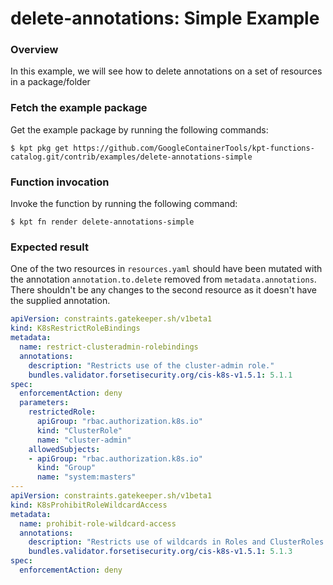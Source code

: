 # delete-annotations: Simple Example

### Overview

In this example, we will see how to delete annotations on a set of resources in a package/folder

### Fetch the example package

Get the example package by running the following commands:

```shell
$ kpt pkg get https://github.com/GoogleContainerTools/kpt-functions-catalog.git/contrib/examples/delete-annotations-simple
```

### Function invocation

Invoke the function by running the following command:

```shell
$ kpt fn render delete-annotations-simple
```

### Expected result

One of the two resources in `resources.yaml` should have been mutated with the annotation `annotation.to.delete` removed from `metadata.annotations`. There shouldn't be any changes to the second resource as it doesn't have the supplied annotation.

```yaml
apiVersion: constraints.gatekeeper.sh/v1beta1
kind: K8sRestrictRoleBindings
metadata:
  name: restrict-clusteradmin-rolebindings
  annotations:
    description: "Restricts use of the cluster-admin role."
    bundles.validator.forsetisecurity.org/cis-k8s-v1.5.1: 5.1.1
spec:
  enforcementAction: deny
  parameters:
    restrictedRole:
      apiGroup: "rbac.authorization.k8s.io"
      kind: "ClusterRole"
      name: "cluster-admin"
    allowedSubjects:
    - apiGroup: "rbac.authorization.k8s.io"
      kind: "Group"
      name: "system:masters"
---
apiVersion: constraints.gatekeeper.sh/v1beta1
kind: K8sProhibitRoleWildcardAccess
metadata:
  name: prohibit-role-wildcard-access
  annotations:
    description: "Restricts use of wildcards in Roles and ClusterRoles."
    bundles.validator.forsetisecurity.org/cis-k8s-v1.5.1: 5.1.3
spec:
  enforcementAction: deny

```

